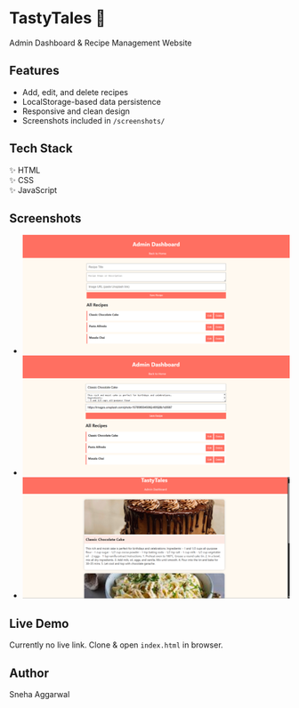 # TastyTales 🍰
Admin Dashboard & Recipe Management Website

## Features
- Add, edit, and delete recipes
- LocalStorage-based data persistence
- Responsive and clean design
- Screenshots included in `/screenshots/`

## Tech Stack
✨ HTML  
✨ CSS  
✨ JavaScript

## Screenshots
- ![Admin Dashboard](screenshots/ss-admin_dashboard.png)
- ![Editing Recipe](screenshots/ss-editing.png)
- ![Home Page](screenshots/ss-home.png)

## Live Demo
Currently no live link. Clone & open `index.html` in browser.

## Author
Sneha Aggarwal
